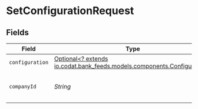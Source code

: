 # SetConfigurationRequest


## Fields

| Field                                                                                                               | Type                                                                                                                | Required                                                                                                            | Description                                                                                                         | Example                                                                                                             |
| ------------------------------------------------------------------------------------------------------------------- | ------------------------------------------------------------------------------------------------------------------- | ------------------------------------------------------------------------------------------------------------------- | ------------------------------------------------------------------------------------------------------------------- | ------------------------------------------------------------------------------------------------------------------- |
| `configuration`                                                                                                     | [Optional<? extends io.codat.bank_feeds.models.components.Configuration>](../../models/components/Configuration.md) | :heavy_minus_sign:                                                                                                  | N/A                                                                                                                 |                                                                                                                     |
| `companyId`                                                                                                         | *String*                                                                                                            | :heavy_check_mark:                                                                                                  | Unique identifier for a company.                                                                                    | 8a210b68-6988-11ed-a1eb-0242ac120002                                                                                |